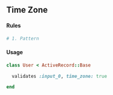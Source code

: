 ## Time Zone

#### Rules

```ruby
# 1. Pattern
```

#### Usage

```ruby
class User < ActiveRecord::Base

  validates :input_0, time_zone: true

end
```
